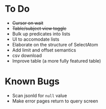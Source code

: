 # To Do

- ~~Cursor on wait~~
- ~~Table/subject view toggle~~
- Bulk up predicates into lists
- UI to accomodate lists
- Elaborate on the structure of SelectAtom
- Add limit and offset semantics
- csv download
- Improve table (a more fully featured table)

# Known Bugs

- Scan jsonld for `null` value
- Make error pages return to query screen
